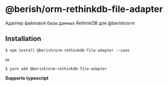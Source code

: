 # @berish/orm-rethinkdb-file-adapter

Адаптер файловой базы данных RethinkDB для @berish/orm

## Installation

```
$ npm install @berish/orm-rethinkdb-file-adapter --save
```

or

```
$ yarn add @berish/orm-rethinkdb-file-adapter
```

**Supports typescript**
